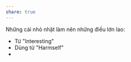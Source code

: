 ```yaml
---
share: true
---
```

Những cái nhỏ nhặt làm nên những điều lớn lao:
- Từ "Interesting"
- Dùng từ "Harmself"
-